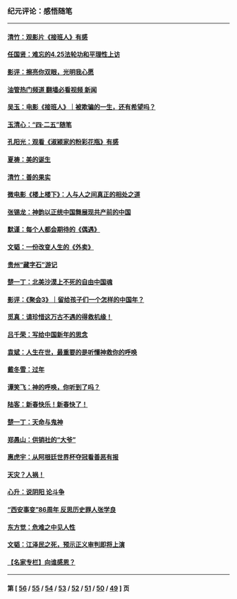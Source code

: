 ### 纪元评论：感悟随笔
---
#### [清竹：观影片《接班人》有感](../../pages/nsc1035/n13983561.md?05030330) 
#### [任国贤：难忘的4.25法轮功和平理性上访](../../pages/nsc1035/n13983482.md?05030330) 
#### [影评：擦亮你双眼，光明我心愿](../../pages/nsc1035/n13982333.md?05030330) 
#### [油管热门频道 翻墙必看视频 新闻](ok?05030330)
#### [吴玉：电影《接班人》｜被欺骗的一生，还有希望吗？](../../pages/nsc1035/n13981972.md?05030330) 
#### [玉清心：“四·二五”随笔](../../pages/nsc1035/n13978628.md?05030330) 
#### [孔阳光：观看《淑颍家的粉彩花瓶》有感](../../pages/nsc1035/n13967929.md?05030330) 
#### [夏祷：美的诞生](../../pages/nsc1035/n13962321.md?05030330) 
#### [清竹：善的果实](../../pages/nsc1035/n13963980.md?05030330) 
#### [微电影《楼上楼下》：人与人之间真正的相处之道](../../pages/nsc1035/n13944319.md?05030330) 
#### [张锡龙：神韵以正统中国舞展现共产前的中国](../../pages/nsc1035/n13939727.md?05030330) 
#### [默谨：每个人都会期待的《偶遇》](../../pages/nsc1035/n13939091.md?05030330) 
#### [文韬：一份改变人生的《外卖》](../../pages/nsc1035/n13931822.md?05030330) 
#### [贵州“藏字石”游记](../../pages/nsc1035/n13923310.md?05030330) 
#### [楚一丁：北美沙漠上不死的自由中国魂](../../pages/nsc1035/n13921879.md?05030330) 
#### [影评：《聚会3》｜留给孩子们一个怎样的中国年？](../../pages/nsc1035/n13919652.md?05030330) 
#### [觅真：请珍惜这万古不遇的得救机缘！](../../pages/nsc1035/n13917157.md?05030330) 
#### [吕千荣：写给中国新年的思念](../../pages/nsc1035/n13915103.md?05030330) 
#### [袁斌：人生在世，最重要的是听懂神救你的呼唤](../../pages/nsc1035/n13914636.md?05030330) 
#### [戴冬雪：过年](../../pages/nsc1035/n13913311.md?05030330) 
#### [谭笑飞：神的呼唤，你听到了吗？](../../pages/nsc1035/n13912603.md?05030330) 
#### [陆客：新春快乐！新春快了！](../../pages/nsc1035/n13911771.md?05030330) 
#### [楚一丁：天命与鬼神](../../pages/nsc1035/n13904371.md?05030330) 
#### [郑愚山：供销社的“大爷”](../../pages/nsc1035/n13904409.md?05030330) 
#### [惠虎宇：从阿根廷世界杯夺冠看善恶有报](../../pages/nsc1035/n13889438.md?05030330) 
#### [天灾？人祸！](../../pages/nsc1035/n13900104.md?05030330) 
#### [心升：说阴阳 论斗争](../../pages/nsc1035/n13885189.md?05030330) 
#### [“西安事变”86周年 反思历史罪人张学良](../../pages/nsc1035/n13882019.md?05030330) 
#### [东方觉：危难之中见人性](../../pages/nsc1035/n13881549.md?05030330) 
#### [文韬：江泽民之死，预示正义审判即将上演](../../pages/nsc1035/n13877698.md?05030330) 
#### [【名家专栏】向谁感恩？](../../pages/nsc1035/n13873797.md?05030330) 

---
#### 第 [ [56](./56.md?05030330) / [55](./55.md?05030330) / [54](./54.md?05030330) / [53](./53.md?05030330) / [52](./52.md?05030330) / [51](./51.md?05030330) / [50](./50.md?05030330) / [49](./49.md?05030330) ] 页
